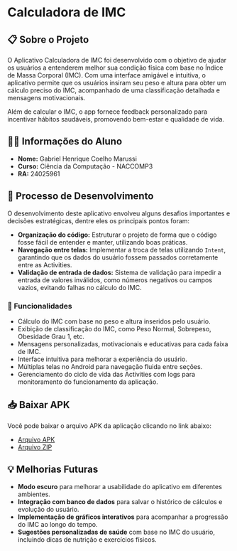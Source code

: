 ﻿# Calculadora de IMC

## 📋 Sobre o Projeto

O Aplicativo Calculadora de IMC foi desenvolvido com o objetivo de ajudar os usuários a entenderem melhor sua condição física com base no Índice de Massa Corporal (IMC). Com uma interface amigável e intuitiva, o aplicativo permite que os usuários insiram seu peso e altura para obter um cálculo preciso do IMC, acompanhado de uma classificação detalhada e mensagens motivacionais.

Além de calcular o IMC, o app fornece feedback personalizado para incentivar hábitos saudáveis, promovendo bem-estar e qualidade de vida.

## 👨‍🎓 Informações do Aluno

- **Nome:** Gabriel Henrique Coelho Marussi
- **Curso:** Ciência da Computação - NACCOMP3
- **RA:** 24025961

## 🚀 Processo de Desenvolvimento

O desenvolvimento deste aplicativo envolveu alguns desafios importantes e decisões estratégicas, dentre eles os principais pontos foram:

- **Organização do código:** Estruturar o projeto de forma que o código fosse fácil de entender e manter, utilizando boas práticas.  
- **Navegação entre telas:** Implementar a troca de telas utilizando `Intent`, garantindo que os dados do usuário fossem passados corretamente entre as Activities.  
- **Validação de entrada de dados:** Sistema de validação para impedir a entrada de valores inválidos, como números negativos ou campos vazios, evitando falhas no cálculo do IMC.

### 🎯 Funcionalidades

- Cálculo do IMC com base no peso e altura inseridos pelo usuário.
- Exibição de classificação do IMC, como Peso Normal, Sobrepeso, Obesidade Grau 1, etc.
- Mensagens personalizadas, motivacionais e educativas para cada faixa de IMC.
- Interface intuitiva para melhorar a experiência do usuário.
- Múltiplas telas no Android para navegação fluida entre seções.
- Gerenciamento do ciclo de vida das Activities com logs para monitoramento do funcionamento da aplicação.

## 📥 Baixar APK

Você pode baixar o arquivo APK da aplicação clicando no link abaixo:

- [Arquivo APK](https://github.com/gabmarussi/CalculadoraIMC/raw/refs/heads/main/CalculadoraIMC.apk)
- [Arquivo ZIP](https://github.com/gabmarussi/CalculadoraIMC/raw/refs/heads/main/CalculadoraIMC.zip)  

## 💡 Melhorias Futuras

- **Modo escuro** para melhorar a usabilidade do aplicativo em diferentes ambientes.
- **Integração com banco de dados** para salvar o histórico de cálculos e evolução do usuário.  
- **Implementação de gráficos interativos** para acompanhar a progressão do IMC ao longo do tempo.  
- **Sugestões personalizadas de saúde** com base no IMC do usuário, incluindo dicas de nutrição e exercícios físicos.